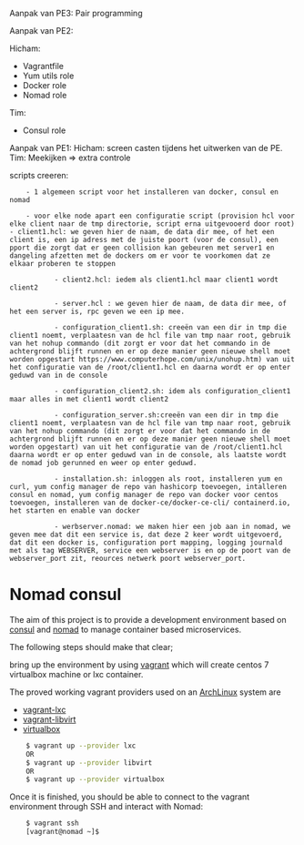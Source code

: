 Aanpak van PE3:
Pair programming


Aanpak van PE2:

Hicham:
  - Vagrantfile
  - Yum utils role
  - Docker role
  - Nomad role
  
Tim:
  - Consul role






Aanpak van PE1:
Hicham: screen casten tijdens het uitwerken van de PE.
Tim: Meekijken => extra controle


scripts creeren:

		- 1 algemeen script voor het installeren van docker, consul en nomad

		- voor elke node apart een configuratie script (provision hcl voor elke client naar de tmp directorie, script erna uitgevooerd door root)												- client1.hcl: we geven hier de naam, de data dir mee, of het een client is, een ip adress met de juiste poort (voor de consul), een pport die zorgt dat er geen collision kan gebeuren met server1 en dangeling afzetten met de dockers om er voor te voorkomen dat ze elkaar proberen te stoppen
		
               - client2.hcl: iedem als client1.hcl maar client1 wordt client2
		
               - server.hcl : we geven hier de naam, de data dir mee, of het een server is, rpc geven we een ip mee.
		
               - configuration_client1.sh: creeën van een dir in tmp die client1 noemt, verplaatesn van de hcl file van tmp naar root, gebruik van het nohup commando (dit zorgt er voor dat het commando in de achtergrond blijft runnen en er op deze manier geen nieuwe shell moet worden opgestart https://www.computerhope.com/unix/unohup.htm) van uit het configuratie van de /root/client1.hcl en daarna wordt er op enter geduwd van in de console
		
               - configuration_client2.sh: idem als configuration_client1 maar alles in met client1 wordt client2
		
               - configuration_server.sh:creeën van een dir in tmp die client1 noemt, verplaatesn van de hcl file van tmp naar root, gebruik van het nohup commando (dit zorgt er voor dat het commando in de achtergrond blijft runnen en er op deze manier geen nieuwe shell moet worden opgestart) van uit het configuratie van de /root/client1.hcl daarna wordt er op enter geduwd van in de console, als laatste wordt de nomad job gerunned en weer op enter geduwd.
		
               - installation.sh: inloggen als root, installeren yum en curl, yum config manager de repo van hashicorp toevoegen, intalleren consul en nomad, yum config manager de repo van docker voor centos toevoegen, installeren van de docker-ce/docker-ce-cli/ containerd.io, het starten en enable van docker
		
               - werbserver.nomad: we maken hier een job aan in nomad, we geven mee dat dit een service is, dat deze 2 keer wordt uitgevoerd, dat dit een docker is, configuration port mapping, logging journald met als tag WEBSERVER, service een webserver is en op de poort van de webserver_port zit, reources netwerk poort webserver_port.



# Nomad consul

The aim of this project is to provide a development environment based on [consul](https://www.consul.io) and [nomad](https://www.nomadproject.io) to manage container based microservices.

The following steps should make that clear;

bring up the environment by using [vagrant](https://www.vagrantup.com) which will create centos 7 virtualbox machine or lxc container.

The proved working vagrant providers used on an [ArchLinux](https://www.archlinux.org/) system are
* [vagrant-lxc](https://github.com/fgrehm/vagrant-lxc)
* [vagrant-libvirt](https://github.com/vagrant-libvirt/)
* [virtualbox](https://www.virtualbox.org/)

```bash
    $ vagrant up --provider lxc
    OR
    $ vagrant up --provider libvirt
    OR
    $ vagrant up --provider virtualbox
```

Once it is finished, you should be able to connect to the vagrant environment through SSH and interact with Nomad:

```bash
    $ vagrant ssh
    [vagrant@nomad ~]$
```
